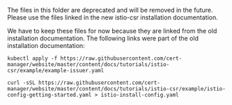 The files in this folder are deprecated and will be removed in the future.
Please use the files linked in the new istio-csr installation documentation.

We have to keep these files for now because they are linked from the old installation documentation.
The following links were part of the old installation documentation:

```
kubectl apply -f https://raw.githubusercontent.com/cert-manager/website/master/content/docs/tutorials/istio-csr/example/example-issuer.yaml

curl -sSL https://raw.githubusercontent.com/cert-manager/website/master/content/docs/tutorials/istio-csr/example/istio-config-getting-started.yaml > istio-install-config.yaml
```
